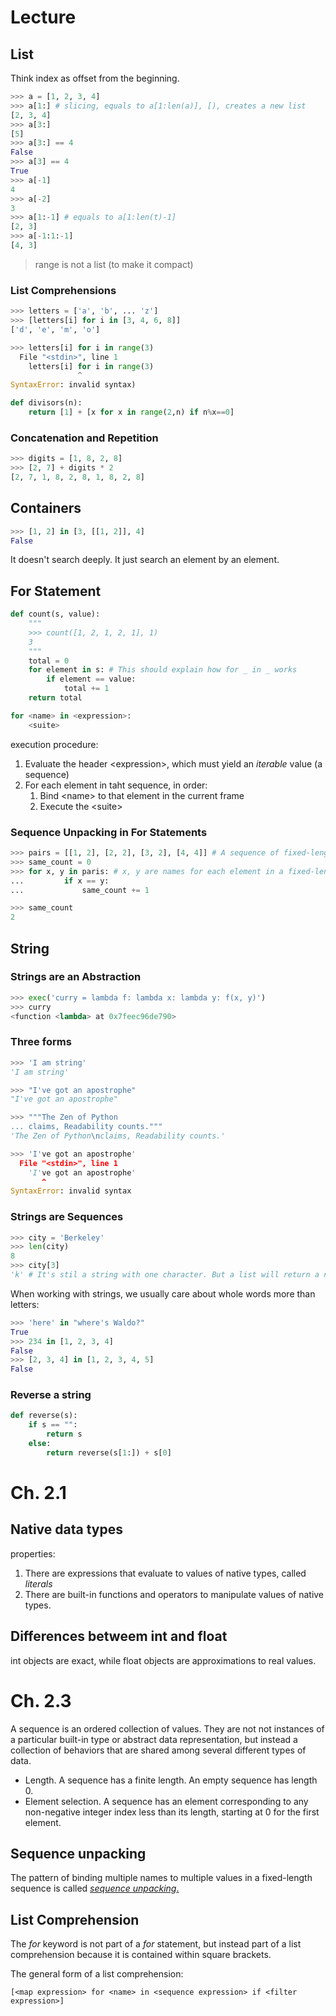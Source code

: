 # Lecture
## List
Think index as offset from the beginning.

```python
>>> a = [1, 2, 3, 4]
>>> a[1:] # slicing, equals to a[1:len(a)], [), creates a new list
[2, 3, 4]
>>> a[3:]
[5]
>>> a[3:] == 4
False
>>> a[3] == 4
True
>>> a[-1]
4
>>> a[-2]
3
>>> a[1:-1] # equals to a[1:len(t)-1]
[2, 3]
>>> a[-1:1:-1]
[4, 3]
```
> range is not a list (to make it compact)

### List Comprehensions
```python
>>> letters = ['a', 'b', ... 'z']
>>> [letters[i] for i in [3, 4, 6, 8]]
['d', 'e', 'm', 'o']

>>> letters[i] for i in range(3)
  File "<stdin>", line 1
    letters[i] for i in range(3)
               ^
SyntaxError: invalid syntax)

def divisors(n):
    return [1] + [x for x in range(2,n) if n%x==0]
```

### Concatenation and Repetition
```python
>>> digits = [1, 8, 2, 8]
>>> [2, 7] + digits * 2
[2, 7, 1, 8, 2, 8, 1, 8, 2, 8]
```

## Containers
```python
>>> [1, 2] in [3, [[1, 2]], 4]
False
```
It doesn't search deeply. It just search an element by an element.

## For Statement
```python
def count(s, value):
    """
    >>> count([1, 2, 1, 2, 1], 1)
    3
    """
    total = 0
    for element in s: # This should explain how for _ in _ works
        if element == value:
            total += 1
    return total

for <name> in <expression>:
    <suite>
```
execution procedure:
1. Evaluate the header \<expression>, which must yield an *iterable* value (a sequence)
2. For each element in taht sequence, in order:
   1. Bind \<name> to that element in the current frame
   2. Execute the \<suite>

### Sequence Unpacking in For Statements
```python
>>> pairs = [[1, 2], [2, 2], [3, 2], [4, 4]] # A sequence of fixed-length sequence
>>> same_count = 0
>>> for x, y in paris: # x, y are names for each element in a fixed-length sequence
...         if x == y:
...             same_count += 1

>>> same_count
2
```

## String
### Strings are an Abstraction
```python
>>> exec('curry = lambda f: lambda x: lambda y: f(x, y)')
>>> curry
<function <lambda> at 0x7feec96de790>
```

### Three forms
```python
>>> 'I am string'
'I am string'

>>> "I've got an apostrophe"
"I've got an apostrophe"

>>> """The Zen of Python
... claims, Readability counts."""
'The Zen of Python\nclaims, Readability counts.'

>>> 'I've got an apostrophe'
  File "<stdin>", line 1
    'I've got an apostrophe'
       ^
SyntaxError: invalid syntax
```

### Strings are Sequences
```python
>>> city = 'Berkeley'
>>> len(city)
8
>>> city[3]
'k' # It's stil a string with one character. But a list will return a number not a list
```
When working with strings, we usually care about whole words more than letters:
```python
>>> 'here' in "where's Waldo?"
True
>>> 234 in [1, 2, 3, 4]
False
>>> [2, 3, 4] in [1, 2, 3, 4, 5]
False
```

### Reverse a string
```python
def reverse(s):
    if s == "":
        return s
    else:
        return reverse(s[1:]) + s[0]
```

# Ch. 2.1
## Native data types 
properties:
1. There are expressions that evaluate to values of native types, called *literals*
2. There are built-in functions and operators to manipulate values of native types.

## Differences betweem int and float
int objects are exact, while float objects are approximations to real values.

# Ch. 2.3
A sequence is an ordered collection of values. They are not not instances of a particular built-in type or abstract data representation, but instead a collection of behaviors that are shared among several different types of data.
- Length. A sequence has a finite length. An empty sequence has length 0.
- Element selection. A sequence has an element corresponding to any non-negative integer index less than its length, starting at 0 for the first element.

## Sequence unpacking
The pattern of binding multiple names to multiple values in a fixed-length sequence is called [*sequence unpacking*.](###sequence-unpacking-in-for-statements) 

## List Comprehension
The *for* keyword is not part of a *for* statement, but instead part of a list comprehension because it is contained within square brackets.

The general form of a list comprehension:
    
    [<map expression> for <name> in <sequence expression> if <filter expression>]

